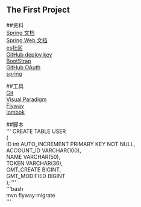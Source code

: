 ## The First Project
##资料<br>
[Spring 文档](https://spring.io/guides)<br>
[Spring Web 文档](https://spring.io/guides/gs/serving-web-content)<br>
[es社区](https://elasticsearch.cn/explore)<br>
[GitHub deploy key](https://developer.github.com/v3/guides/managing-deploy-keys/#deploy-keys)<br>
[BootStrap](v3.bootcss.com)<br>
[GitHub OAuth](https://developer.github.com/apps/building-oauth-apps/creating-an-oauth-app/)<br>
[spring](https://docs.spring.io/spring-boot/docs/2.0.0.RC1/reference/htmlsingle/#boot-features-embedded-database-support)<br>


##工具<br>
[Git](https://git-scm.com/download)<br>
[Visual Paradigm](https://www.visual-paradigm.com/cn/)<br>
[Flyway](https://flywaydb.org/getstarted/firststeps/maven)<br>
[lombok](https://projectlombok.org/)  

##脚本<br>
'''
CREATE TABLE USER  
(  
    ID int AUTO_INCREMENT PRIMARY KEY NOT NULL,  
    ACCOUNT_ID VARCHAR(100),  
    NAME VARCHAR(50),  
    TOKEN VARCHAR(36),  
    GMT_CREATE BIGINT,  
    GMT_MODIFIED BIGINT  
);
'''  
'''bash  
mvn flyway:migrate  
'''